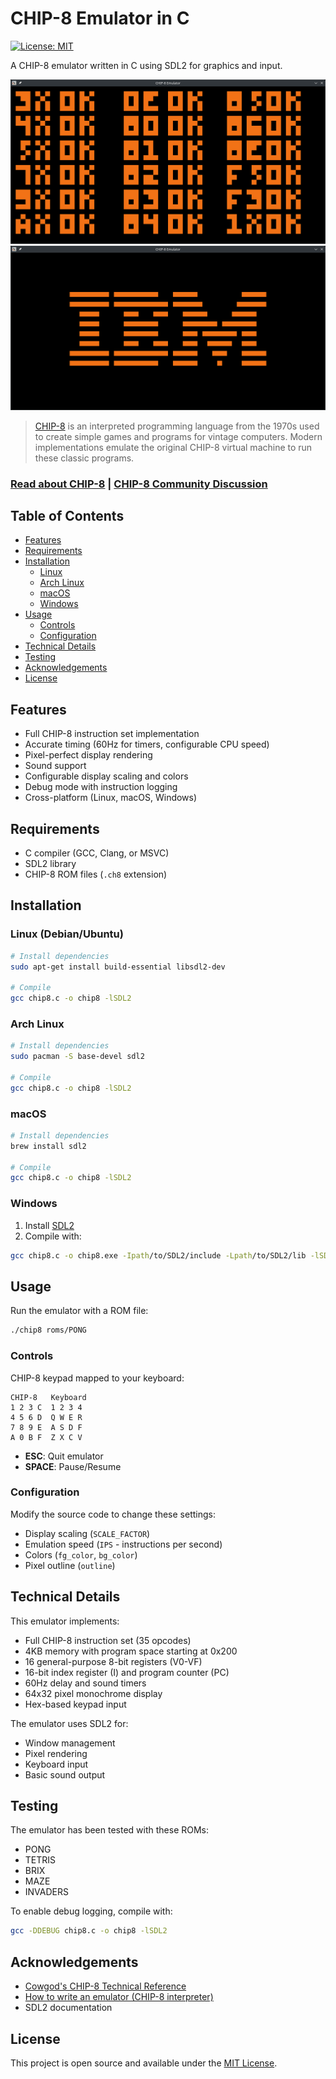 # CHIP-8 Emulator in C

[![License: MIT](https://img.shields.io/badge/License-MIT-blue.svg)](https://opensource.org/licenses/MIT)

A CHIP-8 emulator written in C using SDL2 for graphics and input.

![alt text](assets/opcodes.png)
![alt text](assets/ibm.png)

> [CHIP-8](https://en.wikipedia.org/wiki/CHIP-8) is an interpreted programming language from the 1970s used to create simple games and programs for vintage computers. Modern implementations emulate the original CHIP-8 virtual machine to run these classic programs.

### [Read about CHIP-8](https://tobiasvl.github.io/blog/write-a-chip-8-emulator/) | [CHIP-8 Community Discussion](https://www.reddit.com/r/EmuDev/comments/6lgzzd/what_is_chip8_and_why_does_everyone_want_to/)

## Table of Contents

- [Features](#features)
- [Requirements](#requirements)
- [Installation](#installation)
  - [Linux](#linux)
  - [Arch Linux](#arch-linux)
  - [macOS](#macos)
  - [Windows](#windows)
- [Usage](#usage)
  - [Controls](#controls)
  - [Configuration](#configuration)
- [Technical Details](#technical-details)
- [Testing](#testing)
- [Acknowledgements](#acknowledgements)
- [License](#license)

## Features

- Full CHIP-8 instruction set implementation
- Accurate timing (60Hz for timers, configurable CPU speed)
- Pixel-perfect display rendering
- Sound support
- Configurable display scaling and colors
- Debug mode with instruction logging
- Cross-platform (Linux, macOS, Windows)

## Requirements

- C compiler (GCC, Clang, or MSVC)
- SDL2 library
- CHIP-8 ROM files (`.ch8` extension)

## Installation

### Linux (Debian/Ubuntu)

```bash
# Install dependencies
sudo apt-get install build-essential libsdl2-dev

# Compile
gcc chip8.c -o chip8 -lSDL2
```

### Arch Linux

```bash
# Install dependencies
sudo pacman -S base-devel sdl2

# Compile
gcc chip8.c -o chip8 -lSDL2
```

### macOS

```bash
# Install dependencies
brew install sdl2

# Compile
gcc chip8.c -o chip8 -lSDL2
```

### Windows

1. Install [SDL2](https://www.libsdl.org/download-2.0.php)
2. Compile with:
```bash
gcc chip8.c -o chip8.exe -Ipath/to/SDL2/include -Lpath/to/SDL2/lib -lSDL2main -lSDL2
```

## Usage

Run the emulator with a ROM file:
```bash
./chip8 roms/PONG
```

### Controls

CHIP-8 keypad mapped to your keyboard:

```
CHIP-8   Keyboard
1 2 3 C  1 2 3 4
4 5 6 D  Q W E R
7 8 9 E  A S D F
A 0 B F  Z X C V
```

- **ESC**: Quit emulator
- **SPACE**: Pause/Resume

### Configuration

Modify the source code to change these settings:

- Display scaling (`SCALE_FACTOR`)
- Emulation speed (`IPS` - instructions per second)
- Colors (`fg_color`, `bg_color`)
- Pixel outline (`outline`)

## Technical Details

This emulator implements:

- Full CHIP-8 instruction set (35 opcodes)
- 4KB memory with program space starting at 0x200
- 16 general-purpose 8-bit registers (V0-VF)
- 16-bit index register (I) and program counter (PC)
- 60Hz delay and sound timers
- 64x32 pixel monochrome display
- Hex-based keypad input

The emulator uses SDL2 for:
- Window management
- Pixel rendering
- Keyboard input
- Basic sound output

## Testing

The emulator has been tested with these ROMs:
- PONG
- TETRIS
- BRIX
- MAZE
- INVADERS

To enable debug logging, compile with:
```bash
gcc -DDEBUG chip8.c -o chip8 -lSDL2
```

## Acknowledgements

- [Cowgod's CHIP-8 Technical Reference](http://devernay.free.fr/hacks/chip8/C8TECH10.HTM)
- [How to write an emulator (CHIP-8 interpreter)](https://tobiasvl.github.io/blog/write-a-chip-8-emulator/)
- SDL2 documentation

## License

This project is open source and available under the [MIT License](LICENSE).